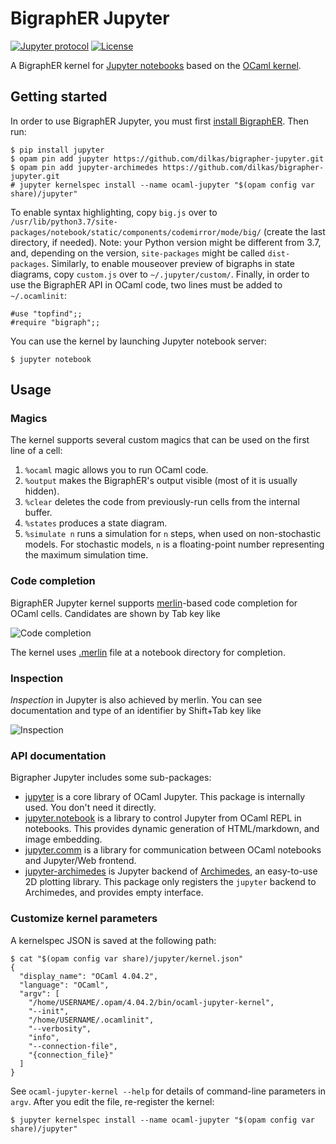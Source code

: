 # BigraphER Jupyter

[![Jupyter protocol][protocol-img]][protocol] [![License][license-img]][license]

[license]:      https://github.com/akabe/ocaml-jupyter/blob/master/LICENSE
[license-img]:  https://img.shields.io/badge/license-MIT-blue.svg
[protocol]:     http://jupyter-client.readthedocs.io/en/stable/messaging.html
[protocol-img]: https://img.shields.io/badge/Jupyter%20protocol-5.2-blue.svg
[jupyter]:      http://jupyter.org/
[opam]:         https://opam.ocaml.org/

A BigraphER kernel for [Jupyter notebooks][jupyter] based on the [OCaml kernel](https://github.com/akabe/ocaml-jupyter).

## Getting started

In order to use BigraphER Jupyter, you must first [install BigraphER](http://www.dcs.gla.ac.uk/~michele/bigrapher.html). Then run:

``` console
$ pip install jupyter
$ opam pin add jupyter https://github.com/dilkas/bigrapher-jupyter.git
$ opam pin add jupyter-archimedes https://github.com/dilkas/bigrapher-jupyter.git
# jupyter kernelspec install --name ocaml-jupyter "$(opam config var share)/jupyter"
```

To enable syntax highlighting, copy `big.js` over to `/usr/lib/python3.7/site-packages/notebook/static/components/codemirror/mode/big/` (create the last directory, if needed). Note: your Python version might be different from 3.7, and, depending on the version, `site-packages` might be called `dist-packages`. Similarly, to enable mouseover preview of bigraphs in state diagrams, copy `custom.js` over to `~/.jupyter/custom/`. Finally, in order to use the BigraphER API in OCaml code, two lines must be added to `~/.ocamlinit`:

```
#use "topfind";;
#require "bigraph";;
```

 You can use the kernel by launching Jupyter notebook server:

```console
$ jupyter notebook
```

## Usage

### Magics

The kernel supports several custom magics that can be used on the first line of a cell:

1. `%ocaml` magic allows you to run OCaml code.
2. `%output` makes the BigraphER's output visible (most of it is usually hidden).
3. `%clear` deletes the code from previously-run cells from the internal buffer.
4. `%states` produces a state diagram.
5. `%simulate n` runs a simulation for `n` steps, when used on non-stochastic models. For stochastic models, `n` is a floating-point number representing the maximum simulation time.

### Code completion

BigraphER Jupyter kernel supports [merlin](https://ocaml.github.io/merlin/)-based code completion for OCaml cells. Candidates are shown by Tab key like

![Code completion](https://akabe.github.io/ocaml-jupyter/images/completion.png)

The kernel uses [.merlin](https://github.com/ocaml/merlin/wiki/project-configuration) file at a notebook directory for completion.

### Inspection

_Inspection_ in Jupyter is also achieved by merlin. You can see documentation and type of an identifier by Shift+Tab key like

![Inspection](https://akabe.github.io/ocaml-jupyter/images/inspect.png)

### API documentation

Bigrapher Jupyter includes some sub-packages:

- [jupyter][jupyter-core] is a core library of OCaml Jupyter. This package is internally used. You don't need it directly.
- [jupyter.notebook][jupyter-notebook] is a library to control Jupyter from OCaml REPL in notebooks. This provides dynamic generation of HTML/markdown, and image embedding.
- [jupyter.comm][jupyter-comm] is a library for communication between OCaml notebooks and Jupyter/Web frontend.
- [jupyter-archimedes][jupyter-archimedes] is Jupyter backend of [Archimedes][archimedes], an easy-to-use 2D plotting library. This package only registers the `jupyter` backend to Archimedes, and provides empty interface.

[jupyter-core]:       https://akabe.github.io/ocaml-jupyter/api/jupyter/
[jupyter-notebook]:   https://akabe.github.io/ocaml-jupyter/api/jupyter/Jupyter_notebook/
[jupyter-comm]:       https://akabe.github.io/ocaml-jupyter/api/jupyter/Jupyter_comm/
[jupyter-archimedes]: https://akabe.github.io/ocaml-jupyter/api/jupyter-archimedes/
[archimedes]:         http://archimedes.forge.ocamlcore.org/

### Customize kernel parameters

A kernelspec JSON is saved at the following path:

```console
$ cat "$(opam config var share)/jupyter/kernel.json"
{
  "display_name": "OCaml 4.04.2",
  "language": "OCaml",
  "argv": [
    "/home/USERNAME/.opam/4.04.2/bin/ocaml-jupyter-kernel",
    "--init",
    "/home/USERNAME/.ocamlinit",
    "--verbosity",
    "info",
    "--connection-file",
    "{connection_file}"
  ]
}
```

See `ocaml-jupyter-kernel --help` for details of command-line parameters in `argv`. After you edit the file, re-register the kernel:

```console
$ jupyter kernelspec install --name ocaml-jupyter "$(opam config var share)/jupyter"
```